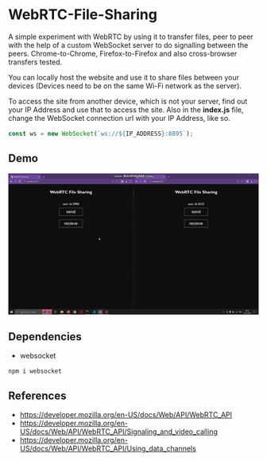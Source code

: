 # WebRTC-File-Sharing

A simple experiment with WebRTC by using it to transfer files, peer to peer with the help of a custom WebSocket server to do signalling between the peers. Chrome-to-Chrome, Firefox-to-Firefox and also cross-browser transfers tested. 

You can locally host the website and use it to share files between your devices (Devices need to be on the same Wi-Fi network as the server).

To access the site from another device, which is not your server, find out your IP Address and use that to access the site. Also in the __index.js__ file, change the WebSocket connection url with your IP Address, like so.
```javascript
const ws = new WebSocket(`ws://${IP_ADDRESS}:8895`);
```
## Demo

![File sharing demo](demo/file_sharing.gif)

## Dependencies

- websocket
```
npm i websocket
```
## References
- https://developer.mozilla.org/en-US/docs/Web/API/WebRTC_API
- https://developer.mozilla.org/en-US/docs/Web/API/WebRTC_API/Signaling_and_video_calling
- https://developer.mozilla.org/en-US/docs/Web/API/WebRTC_API/Using_data_channels
